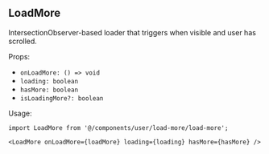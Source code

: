 ## LoadMore

IntersectionObserver-based loader that triggers when visible and user has scrolled.

Props:
- `onLoadMore: () => void`
- `loading: boolean`
- `hasMore: boolean`
- `isLoadingMore?: boolean`

Usage:
```tsx
import LoadMore from '@/components/user/load-more/load-more';

<LoadMore onLoadMore={loadMore} loading={loading} hasMore={hasMore} />
```

